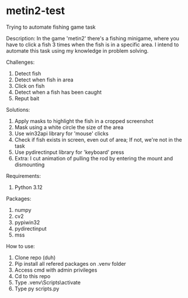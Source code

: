 # metin2-test

Trying to automate fishing game task

Description:
In the game 'metin2' there's a fishing minigame, where you have to click a fish 3 times when the fish is in a specific area. I intend to automate this task using my knowledge in problem solving.

Challenges:

1. Detect fish
2. Detect when fish in area
3. Click on fish
4. Detect when a fish has been caught
5. Reput bait

Solutions:

1. Apply masks to highlight the fish in a cropped screenshot
2. Mask using a white circle the size of the area
3. Use win32api library for 'mouse' clicks
4. Check if fish exists in screen, even out of area; If not, we're not in the task
5. Use pydirectinput library for 'keyboard' press
6. Extra: I cut animation of pulling the rod by entering the mount and dismounting

Requirements:

1. Python 3.12

Packages:

1. numpy
2. cv2
3. pypiwin32
4. pydirectinput
5. mss

How to use:

1. Clone repo (duh)
2. Pip install all refered packages on .venv folder
3. Access cmd with admin privileges
4. Cd to this repo
5. Type .venv\Scripts\activate
6. Type py scripts.py
